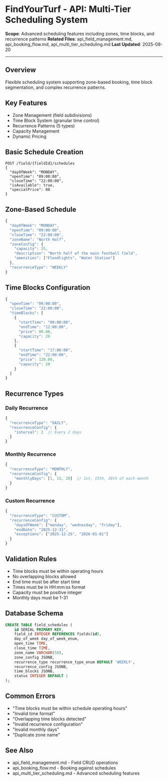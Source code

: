 # FindYourTurf - API: Multi-Tier Scheduling System

**Scope**: Advanced scheduling features including zones, time blocks, and recurrence patterns
**Related Files**: api_field_management.md, api_booking_flow.md, api_multi_tier_scheduling.md
**Last Updated**: 2025-08-20

---

## Overview
Flexible scheduling system supporting zone-based booking, time block segmentation, and complex recurrence patterns.

## Key Features
- Zone Management (field subdivisions)
- Time Block System (granular time control)
- Recurrence Patterns (5 types)
- Capacity Management
- Dynamic Pricing

## Basic Schedule Creation
```http
POST /field/{fieldId}/schedules
{
  "dayOfWeek": "MONDAY",
  "openTime": "09:00:00",
  "closeTime": "22:00:00",
  "isAvailable": true,
  "specialPrice": 80
}
```

## Zone-Based Schedule
```typescript
{
  "dayOfWeek": "MONDAY",
  "openTime": "09:00:00",
  "closeTime": "22:00:00",
  "zoneName": "North Half",
  "zoneConfig": {
    "capacity": 15,
    "description": "North half of the main football field",
    "amenities": ["Floodlights", "Water Station"]
  },
  "recurrenceType": "WEEKLY"
}
```

## Time Blocks Configuration
```typescript
{
  "openTime": "09:00:00",
  "closeTime": "22:00:00",
  "timeBlocks": [
    {
      "startTime": "09:00:00",
      "endTime": "12:00:00",
      "price": 80.00,
      "capacity": 20
    },
    {
      "startTime": "17:00:00",
      "endTime": "22:00:00",
      "price": 120.00,
      "capacity": 20
    }
  ]
}
```

## Recurrence Types

### Daily Recurrence
```typescript
{
  "recurrenceType": "DAILY",
  "recurrenceConfig": {
    "interval": 2  // Every 2 days
  }
}
```

### Monthly Recurrence
```typescript
{
  "recurrenceType": "MONTHLY",
  "recurrenceConfig": {
    "monthlyDays": [1, 15, 28]  // 1st, 15th, 28th of each month
  }
}
```

### Custom Recurrence
```typescript
{
  "recurrenceType": "CUSTOM",
  "recurrenceConfig": {
    "daysOfWeek": ["monday", "wednesday", "friday"],
    "endDate": "2025-12-31",
    "exceptions": ["2025-12-25", "2026-01-01"]
  }
}
```

## Validation Rules
- Time blocks must be within operating hours
- No overlapping blocks allowed
- End time must be after start time
- Times must be in HH:mm:ss format
- Capacity must be positive integer
- Monthly days must be 1-31

## Database Schema
```sql
CREATE TABLE field_schedules (
    id SERIAL PRIMARY KEY,
    field_id INTEGER REFERENCES fields(id),
    day_of_week day_of_week_enum,
    open_time TIME,
    close_time TIME,
    zone_name VARCHAR(50),
    zone_config JSONB,
    recurrence_type recurrence_type_enum DEFAULT 'WEEKLY',
    recurrence_config JSONB,
    time_blocks JSONB,
    status INTEGER DEFAULT 1
);
```

## Common Errors
- "Time blocks must be within schedule operating hours"
- "Invalid time format"
- "Overlapping time blocks detected"
- "Invalid recurrence configuration"
- "Invalid monthly days"
- "Duplicate zone name"

## See Also
- api_field_management.md - Field CRUD operations
- api_booking_flow.md - Booking against schedules
- api_multi_tier_scheduling.md - Advanced scheduling features
